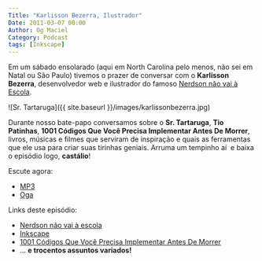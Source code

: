 ```yaml
---
Title: "Karlisson Bezerra, Ilustrador"
Date: 2011-03-07 00:00
Author: Og Maciel
Category: Podcast
tags: [Inkscape]
---
```


Em um sábado ensolarado (aqui em North Carolina pelo menos, não sei em
Natal ou São Paulo) tivemos o prazer de conversar com o **Karlisson
Bezerra**, desenvolvedor web e ilustrador do famoso [Nerdson não vai à
Escola](http://nerdson.com/blog/).

![Sr. Tartaruga]({{ site.baseurl }}/images/karlissonbezerra.jpg)

Durante nosso bate-papo conversamos sobre o **Sr. Tartaruga**, **Tio
Patinhas**, **1001 Códigos Que Você Precisa Implementar Antes De
Morrer**, livros, músicas e filmes que serviram de inspiração e quais as
ferramentas que ele usa para criar suas tirinhas geniais. Arruma um
tempinho aí  e baixa o episódio logo, **castálio**!

Escute agora:

* [MP3](http://downloads.ogmaciel.com/1-CastalioPodcast.mp3)
* [Oga](http://downloads.ogmaciel.com/1-CastalioPodcast.oga)

Links deste episódio:

-   [Nerdson não vai à escola](http://nerdson.com/blog/)
-   [Inkscape](http://inkscape.org/)
-   [1001 Códigos Que Você Precisa Implementar Antes De
    Morrer](https://github.com/karlisson/1001)
-   ... **e trocentos assuntos variados!**
